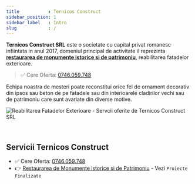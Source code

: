 ```yaml
---
title           : Ternicos Construct
sidebar_position: 1
sidebar_label   : Intro
slug            : /
---
```

<!-- GOOGLE Stuff -->
<head>
    <meta name="google-site-verification" content="cJavSe96joR1F6zGeDzC3LloSsk37j6qZzVb0NY9pks" />
</head>

**Ternicos Construct SRL** este o societate cu capital privat romanesc infiintata in anul 2017, 
domeniul principal de activitate il reprezinta **[restaurarea de monumente istorice si de patrimoniu](https://ternicos-construct.ro/)**, reabilitarea fatadelor exterioare. 

> ✅ Cere Oferta: [0746.059.748](tel:0746.059.748)  

Echipa noastra de mesteri poate reconstitui orice fel de ornament decorativ din ipsos sau beton de pe fatadele sau din interioarele cladirilor vechi sau de patrimoniu care sunt avariate din diverse motive.

![Reabilitarea Fatadelor Exterioare - Servcii oferite de Ternicos Construct SRL](https://github-production-user-asset-6210df.s3.amazonaws.com/50270662/267092166-f5ef825e-770e-4e43-b46e-5ad901fd0bbe.png)

<br />

## Servicii Ternicos Construct

- ✅ Cere Oferta: [0746.059.748](tel:0746.059.748)
- 👉 [Restaurarea de Monumente istorice si de Patrimoniu](https://ternicos-construct.ro/) - Vezi `Proiecte Finalizate`
